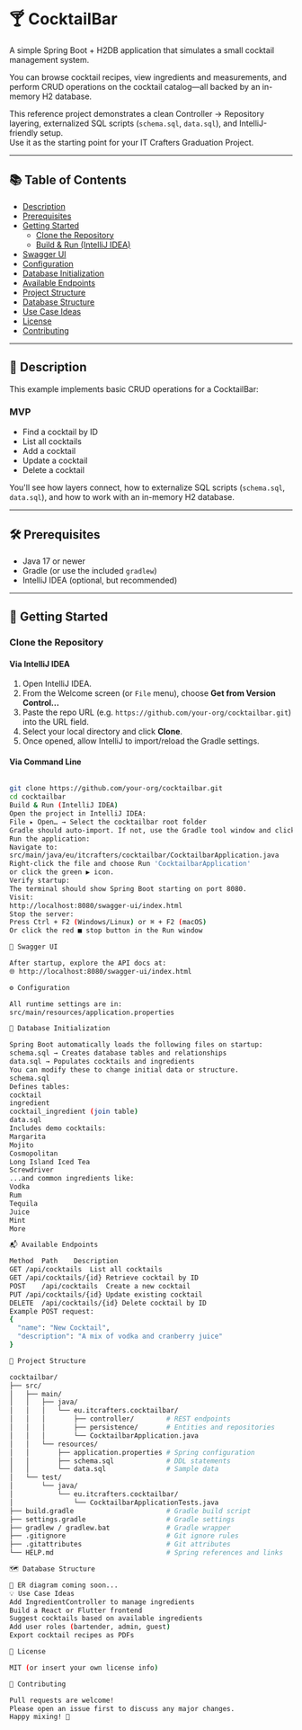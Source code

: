 # 🍸 CocktailBar

A simple Spring Boot + H2DB application that simulates a small cocktail management system.

You can browse cocktail recipes, view ingredients and measurements, and perform CRUD operations on the cocktail catalog—all backed by an in-memory H2 database.

This reference project demonstrates a clean Controller → Repository layering, externalized SQL scripts (`schema.sql`, `data.sql`), and IntelliJ-friendly setup.  
Use it as the starting point for your IT Crafters Graduation Project.

---

## 📚 Table of Contents

- [Description](#description)
- [Prerequisites](#prerequisites)
- [Getting Started](#getting-started)
  - [Clone the Repository](#clone-the-repository)
  - [Build & Run (IntelliJ IDEA)](#build--run-intellij-idea)
- [Swagger UI](#swagger-ui)
- [Configuration](#configuration)
- [Database Initialization](#database-initialization)
- [Available Endpoints](#available-endpoints)
- [Project Structure](#project-structure)
- [Database Structure](#database-structure)
- [Use Case Ideas](#use-case-ideas)
- [License](#license)
- [Contributing](#contributing)

---

## 📖 Description

This example implements basic CRUD operations for a CocktailBar:

### MVP

- Find a cocktail by ID
- List all cocktails
- Add a cocktail
- Update a cocktail
- Delete a cocktail

You'll see how layers connect, how to externalize SQL scripts (`schema.sql`, `data.sql`), and how to work with an in-memory H2 database.

---

## 🛠 Prerequisites

- Java 17 or newer
- Gradle (or use the included `gradlew`)
- IntelliJ IDEA (optional, but recommended)

---

## 🚀 Getting Started

### Clone the Repository

#### Via IntelliJ IDEA

1. Open IntelliJ IDEA.
2. From the Welcome screen (or `File` menu), choose **Get from Version Control...**
3. Paste the repo URL (e.g. `https://github.com/your-org/cocktailbar.git`) into the URL field.
4. Select your local directory and click **Clone**.
5. Once opened, allow IntelliJ to import/reload the Gradle settings.

#### Via Command Line

```bash

git clone https://github.com/your-org/cocktailbar.git
cd cocktailbar
Build & Run (IntelliJ IDEA)
Open the project in IntelliJ IDEA:
File ▸ Open… → Select the cocktailbar root folder
Gradle should auto-import. If not, use the Gradle tool window and click Refresh.
Run the application:
Navigate to:
src/main/java/eu/itcrafters/cocktailbar/CocktailbarApplication.java
Right-click the file and choose Run 'CocktailbarApplication'
or click the green ▶︎ icon.
Verify startup:
The terminal should show Spring Boot starting on port 8080.
Visit:
http://localhost:8080/swagger-ui/index.html
Stop the server:
Press Ctrl + F2 (Windows/Linux) or ⌘ + F2 (macOS)
Or click the red ■ stop button in the Run window

📑 Swagger UI

After startup, explore the API docs at:
🌐 http://localhost:8080/swagger-ui/index.html

⚙️ Configuration

All runtime settings are in:
src/main/resources/application.properties

🧰 Database Initialization

Spring Boot automatically loads the following files on startup:
schema.sql → Creates database tables and relationships
data.sql → Populates cocktails and ingredients
You can modify these to change initial data or structure.
schema.sql
Defines tables:
cocktail
ingredient
cocktail_ingredient (join table)
data.sql
Includes demo cocktails:
Margarita
Mojito
Cosmopolitan
Long Island Iced Tea
Screwdriver
...and common ingredients like:
Vodka
Rum
Tequila
Juice
Mint
More

📬 Available Endpoints

Method	Path	Description
GET	/api/cocktails	List all cocktails
GET	/api/cocktails/{id}	Retrieve cocktail by ID
POST	/api/cocktails	Create a new cocktail
PUT	/api/cocktails/{id}	Update existing cocktail
DELETE	/api/cocktails/{id}	Delete cocktail by ID
Example POST request:
{
  "name": "New Cocktail",
  "description": "A mix of vodka and cranberry juice"
}

🧱 Project Structure

cocktailbar/
├── src/
│   ├── main/
│   │   ├── java/
│   │   │   └── eu.itcrafters.cocktailbar/
│   │   │       ├── controller/        # REST endpoints
│   │   │       ├── persistence/       # Entities and repositories
│   │   │       └── CocktailbarApplication.java
│   │   └── resources/
│   │       ├── application.properties # Spring configuration
│   │       ├── schema.sql             # DDL statements
│   │       └── data.sql               # Sample data
│   └── test/
│       └── java/
│           └── eu.itcrafters.cocktailbar/
│               └── CocktailbarApplicationTests.java
├── build.gradle                       # Gradle build script
├── settings.gradle                    # Gradle settings
├── gradlew / gradlew.bat              # Gradle wrapper
├── .gitignore                         # Git ignore rules
├── .gitattributes                     # Git attributes
└── HELP.md                            # Spring references and links

🗺️ Database Structure

🧪 ER diagram coming soon...
💡 Use Case Ideas
Add IngredientController to manage ingredients
Build a React or Flutter frontend
Suggest cocktails based on available ingredients
Add user roles (bartender, admin, guest)
Export cocktail recipes as PDFs

📝 License

MIT (or insert your own license info)

🤝 Contributing

Pull requests are welcome!
Please open an issue first to discuss any major changes.
Happy mixing! 🍹